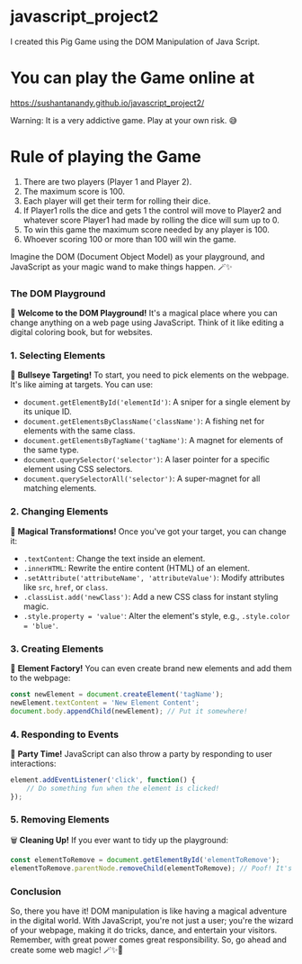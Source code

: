 # javascript_project2
I created this Pig Game using the DOM Manipulation of Java Script.

# You can play the Game online at
https://sushantanandy.github.io/javascript_project2/

Warning: It is a very addictive game. Play at your own risk. 😅

# Rule of playing the Game
1. There are two players (Player 1 and Player 2).
2. The maximum score is 100.
3. Each player will get their term for rolling their dice.
4. If Player1 rolls the dice and gets 1 the control will move to Player2 and whatever score Player1 had made by rolling the dice will sum up to 0.
5. To win this game the maximum score needed by any player is 100.
6. Whoever scoring 100 or more than 100 will win the game.

Imagine the DOM (Document Object Model) as your playground, and JavaScript as your magic wand to make things happen. 🪄✨

### The DOM Playground

🏰 **Welcome to the DOM Playground!** It's a magical place where you can change anything on a web page using JavaScript. Think of it like editing a digital coloring book, but for websites.

### 1. Selecting Elements

🎯 **Bullseye Targeting!** To start, you need to pick elements on the webpage. It's like aiming at targets. You can use:

- `document.getElementById('elementId')`: A sniper for a single element by its unique ID.
- `document.getElementsByClassName('className')`: A fishing net for elements with the same class.
- `document.getElementsByTagName('tagName')`: A magnet for elements of the same type.
- `document.querySelector('selector')`: A laser pointer for a specific element using CSS selectors.
- `document.querySelectorAll('selector')`: A super-magnet for all matching elements.

### 2. Changing Elements

🌟 **Magical Transformations!** Once you've got your target, you can change it:

- `.textContent`: Change the text inside an element.
- `.innerHTML`: Rewrite the entire content (HTML) of an element.
- `.setAttribute('attributeName', 'attributeValue')`: Modify attributes like `src`, `href`, or `class`.
- `.classList.add('newClass')`: Add a new CSS class for instant styling magic.
- `.style.property = 'value'`: Alter the element's style, e.g., `.style.color = 'blue'`.

### 3. Creating Elements

🚀 **Element Factory!** You can even create brand new elements and add them to the webpage:

```javascript
const newElement = document.createElement('tagName');
newElement.textContent = 'New Element Content';
document.body.appendChild(newElement); // Put it somewhere!
```

### 4. Responding to Events

🎉 **Party Time!** JavaScript can also throw a party by responding to user interactions:

```javascript
element.addEventListener('click', function() {
    // Do something fun when the element is clicked!
});
```

### 5. Removing Elements

🗑️ **Cleaning Up!** If you ever want to tidy up the playground:

```javascript
const elementToRemove = document.getElementById('elementToRemove');
elementToRemove.parentNode.removeChild(elementToRemove); // Poof! It's gone!
```

### Conclusion

So, there you have it! DOM manipulation is like having a magical adventure in the digital world. With JavaScript, you're not just a user; you're the wizard of your webpage, making it do tricks, dance, and entertain your visitors. Remember, with great power comes great responsibility. So, go ahead and create some web magic! 🪄✨🌟
